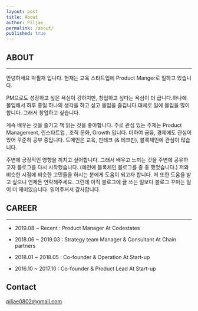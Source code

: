 ```yaml
---
layout: post
title: About
author: Piljae
permalink: /about/
published: true
---
```



## ABOUT
-------------
 안녕하세요 박필재 입니다. 현재는 교육 스타트업에 Product Manger로 일하고 있습니다. 
 
 PM으로도 성장하고 싶은 욕심이 강하지만, 창업하고 싶다는 욕심이 더 큽니다.하나에 몰입해서 하루 종일 하나의 생각을 하고 싶고 몰입을 즐깁니다.대체로 일에 몰입을 많이 합니다. 그래서 창업하고 싶습니다. 
 
 계속 배우는 것을 즐기고 책 읽는 것을 좋아합니다. 주로 관심 있는 주제는 Product Management, 린스타트업 , 조직 문화, Growth 입니다. 더하여 금융, 경제에도 관심이 있어 꾸준히 공부 중입니다. 도메인은 교육, 핀테크 (& 테크핀), 블록체인에 관심이 많습니다.
 
 주변에 긍정적인 영향을 끼치고 싶어합니다. 그래서 배우고 느끼는 것을 주변에 공유하고자 블로그를 다시 시작했습니다. (예전에 블록체인 블로그를 종 종 했었습니다.) 저와 비슷한 시점에 비슷한 고민들을 하시는 분에게 도움이 되고자 합니다. 저 또한 도움을 받고 싶으니 언제든 연락해주세요. 그런데 아직 블로그에 글 쓰는 일보다 블로그 꾸미는 일이 더 재미있습니다. 읽어주셔서 감사합니다.


## CAREER
---------------

- 2019.08 ~ Recent   : Product Manager At Codestates

- 2018.06 ~ 2019.03  : Strategy team Manager & Consultant At Chain partners
			
- 2018.01 ~ 2018.05  : Co-founder & Operation At Start-up

- 2016.10 ~ 2017.10  : Co-founder & Product Lead At Start-up


## Contact

piljae0802@gmail.com







